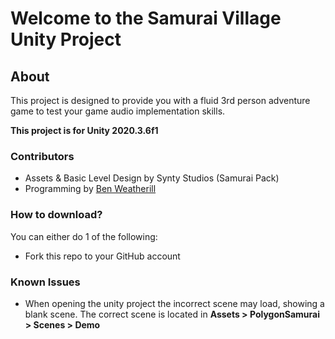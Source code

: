 # Welcome to the Samurai Village Unity Project

## About
This project is designed to provide you with a fluid 3rd person adventure game to test your game audio implementation skills.

**This project is for Unity 2020.3.6f1** 

### Contributors
- Assets & Basic Level Design by Synty Studios (Samurai Pack)
- Programming by [Ben Weatherill](https://gitlab.com/bweatherill)

### How to download?
You can either do 1 of the following:
- Fork this repo to your GitHub account

### Known Issues
- When opening the unity project the incorrect scene may load, showing a blank scene. The correct scene is located in **Assets > PolygonSamurai > Scenes > Demo**

